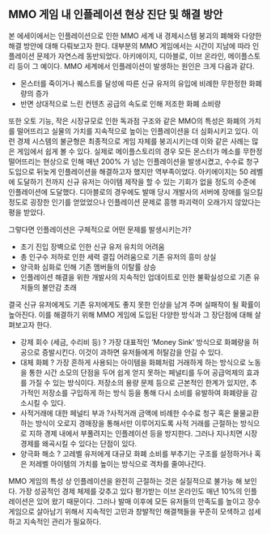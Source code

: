 ## MMO 게임 내 인플레이션 현상 진단 및 해결 방안

본 에세이에서는 인플레이션으로 인한 MMO 세계 내 경제시스템 붕괴의 폐해와 다양한 해결 방안에 대해 다뤄보고자 한다. 대부분의 MMO 게임에서는 시간이 지남에 따라 인플레이션 문제가 자연스레 동반되었다. 아키에이지, 디아블로, 이브 온라인, 메이플스토리 등이 그 예이다. MMO 세계에서 인플레이션이 발생하는 원인은 크게 다음과 같다. 

*	몬스터를 죽이거나 퀘스트를 달성에 따른 신규 유저의 유입에 비례한 무한정한 화폐량의 증가
*	반면 상대적으로 느린 컨텐츠 공급의 속도로 인해 저조한 화폐 소비량

또한 오토 기능, 작은 시장규모로 인한 독과점 구조와 같은 MMO의 특성은 화폐의 가치를 떨어뜨리고 실물의 가치를 지속적으로 높이는 인플레이션을 더 심화시키고 있다. 이런 경제 시스템의 불균형은 최종적으로 게임 자체를 붕괴시키는데 이와 같은 사례는 많은 게임에서 쉽게 볼 수 있다. 실제로 메이플스토리의 경우 모든 몬스터가 메소를 무한정 떨어뜨리는 현상으로 인해 매년 200% 가 넘는 인플레이션을 발생시켰고, 수수료 청구 도입으로 뒤늦게 인플레이션을 해결하고자 했지만 역부족이었다. 아키에이지는 50 레벨에 도달하기 전까지 신규 유저는 아이템 제작을 할 수 있는 기회가 없을 정도의 수준에 인플레이션에 도달했다. 디아블로의 경우에도 발매 당시 개발사의 서버에 장애를 일으킬 정도로 굉장한 인기를 얻었었으나 인플레이션 문제로 흥행 파괴력이 오래가지 않았다는 평을 받았다. 

그렇다면 인플레이션은 구체적으로 어떤 문제를 발생시키는가?

*	초기 진입 장벽으로 인한 신규 유저 유치의 어려움
*	총 인구수 저하로 인한 세력 결집 어려움으로 기존 유저의 흥미 상실
*	양극화 심화로 인해 기존 멤버들의 이탈률 상승
*	인플레이션 해결을 위한 개발사의 지속적인 업데이트로 인한 불확실성으로 기존 유저들의 불안감 초래

결국 신규 유저에게도 기존 유저에게도 좋지 못한 인상을 남겨 주며 실패작이 될 확률이 높아진다. 
이를 해결하기 위해 MMO 게임에 도입된 다양한 방식과 그 장단점에 대해 살펴보고자 한다. 

*	강제 회수 (세금, 수리비 등) ? 가장 대표적인 ‘Money Sink’ 방식으로 화폐량을 허공으로 증발시킨다. 이것이 과하면 유저들에게 허탈감을 안길 수 있다. 
*	대체 화폐 ? 가장 흔하게 사용되는 아이템을 화폐처럼 거래하게 하는 방식으로 노동을 통한 시간 소모의 단점을 두어 쉽게 얻지 못하는 페널티를 두어 공급억제의 효과를 가질 수 있는 방식이다. 저장소의 용량 문제 등으로 근본적인 한계가 있지만, 추가적인 저장소를 구입하게 하는 방식 등을 통해 다시 소비를 유발하여 화폐량을 감소시킬 수 있다.
*	사적거래에 대한 페널티 부과 ?사적거래 금액에 비례한 수수료 청구 혹은 물물교환하는 방식이 오로지 경매장을 통해서만 이루어지도록 사적 거래를 근절하는 방식으로 지하 경제 내에서 부풀려지는 인플레이션 등을 방지한다. 그러나 지나치면 시장 경제를 왜곡시킬 수 있다는 단점이 있다.
*	양극화 해소 ? 고레벨 유저에게 대규모 화폐 소비를 부추기는 구조를 설정하거나 혹은 저레벨 아이템의 가치를 높이는 방식으로 격차를 줄여나간다.

MMO 게임의 특성 상 인플레이션을 완전히 근절하는 것은 실질적으로 불가능 해 보인다. 가장 성공적인 경제 체제를 갖추고 있다 평가받는 이브 온라인도 매년 10%의 인플레이션은 있어 왔기 때문이다. 그러나 발매 이후에 모든 유저들의 만족도를 높이고 장수 게임으로 살아남기 위해서 지속적인 고민과 창발적인 해결책들을 꾸준히 모색하고 섬세하고 지속적인  관리가 필요하다.

